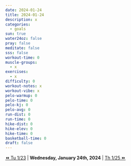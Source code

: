 ```yaml
---
date: 2024-01-24
title: 2024-01-24
description: x
categories:
  - goals
sun: true
water24oz: false
pray: false
meditate: false
sss: false
workout-time: 0
muscle-groups:
  - x
exercises:
  - x
difficulty: 0
workout-notes: x
workout-vibe: x
pelo-warmup: 0
pelo-time: 0
pelo-kj: 0
pelo-avg: 0
run-dist: 0
run-time: 0
hike-dist: 0
hike-elev: 0
hike-time: 0
basketball-time: 0
draft: false
---
```

[⏪ Tu 1/23](goals/2024-01-23) | **Wednesday, January 24th, 2024** | [Th 1/25 ⏩](goals/2024-01-25)


